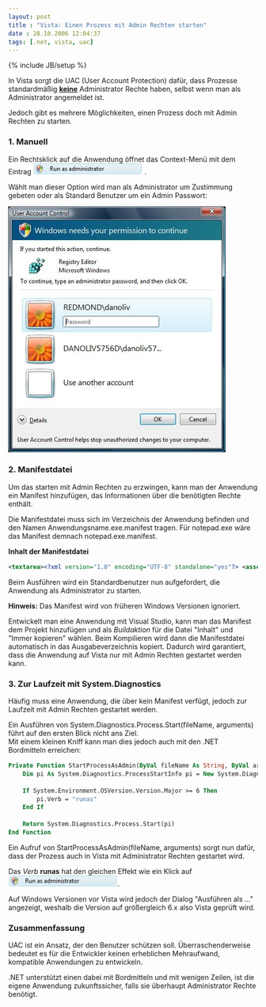 ```yaml
---
layout: post
title : "Vista: Einen Prozess mit Admin Rechten starten"
date : 28.10.2006 12:04:37
tags: [.net, vista, uac]
---
```

{% include JB/setup %}

In Vista sorgt die UAC (User Account Protection) dafür, dass Prozesse standardmäßig **<u>keine</u>** Administrator Rechte haben, selbst wenn man als Administrator angemeldet ist.

Jedoch gibt es mehrere Möglichkeiten, einen Prozess doch mit Admin Rechten zu starten.

### 1. Manuell

Ein Rechtsklick auf die Anwendung öffnet das Context-Menü mit dem Eintrag ![](/assets/images/VistaEinenProzessmitAdminRechtenstarten_A15F/image013.png) .

Wählt man dieser Option wird man als Administrator um Zustimmung gebeten oder als Standard Benutzer um ein Admin Passwort:

![](/assets/images/VistaEinenProzessmitAdminRechtenstarten_A15F/cred14.jpg) 

### 2. Manifestdatei

Um das starten mit Admin Rechten zu erzwingen, kann man der Anwendung ein Manifest hinzufügen, das Informationen über die benötigten Rechte enthält.

Die Manifestdatei muss sich im Verzeichnis der Anwendung befinden und den Namen Anwendungsname.exe.manifest tragen. Für notepad.exe wäre das Manifest demnach notepad.exe.manifest.

**Inhalt der Manifestdatei**

````xml
<textarea><?xml version="1.0" encoding="UTF-8" standalone="yes"?> <assembly xmlns="urn:schemas-microsoft-com:asm.v1" manifestVersion="1.0"> <dependency> <dependentAssembly> <assemblyIdentity type="win32" name="Microsoft.Windows.Common-Controls" version="6.0.0.0" processorArchitecture="*" publicKeyToken="6595b64144ccf1df" language="*" /> </dependentAssembly> </dependency> <v3:trustInfo xmlns:v3="urn:schemas-microsoft-com:asm.v3"> <v3:security> <v3:requestedPrivileges> <!-- level can be "asInvoker", "highestAvailable", or "requireAdministrator" --> <v3:requestedExecutionLevel level="highestAvailable" /> </v3:requestedPrivileges> </v3:security> </v3:trustInfo> </assembly> </textarea>
````

Beim Ausführen wird ein Standardbenutzer nun aufgefordert, die Anwendung als Administrator zu starten.

**Hinweis:** Das Manifest wird von früheren Windows Versionen ignoriert.

Entwickelt man eine Anwendung mit Visual Studio, kann man das Manifest dem Projekt hinzufügen und als *Buildaktion* für die Datei "Inhalt" und "Immer kopieren" wählen. Beim Kompilieren wird dann die Manifestdatei automatisch in das Ausgabeverzeichnis kopiert. Dadurch wird garantiert, dass die Anwendung auf Vista nur mit Admin Rechten gestartet werden kann.

### 3. Zur Laufzeit mit System.Diagnostics

Häufig muss eine Anwendung, die über kein Manifest verfügt, jedoch zur Laufzeit mit Admin Rechten gestartet werden.

Ein Ausführen von System.Diagnostics.Process.Start(fileName, arguments) führt auf den ersten Blick nicht ans Ziel.  
Mit einem kleinen Kniff kann man dies jedoch auch mit den .NET Bordmitteln erreichen:

````vb
Private Function StartProcessAsAdmin(ByVal fileName As String, ByVal arguments As String) As System.Diagnostics.Process
    Dim pi As System.Diagnostics.ProcessStartInfo pi = New System.Diagnostics.ProcessStartInfo(fileName, arguments)
    
    If System.Environment.OSVersion.Version.Major >= 6 Then 
        pi.Verb = "runas" 
    End If 
    
    Return System.Diagnostics.Process.Start(pi) 
End Function
````

Ein Aufruf von StartProcessAsAdmin(fileName, arguments) sorgt nun dafür, dass der Prozess auch in Vista mit Administrator Rechten gestartet wird.

Das *Verb* **runas** hat den gleichen Effekt wie ein Klick auf ![](/assets/images/VistaEinenProzessmitAdminRechtenstarten_A15F/image013.png).

Auf Windows Versionen vor Vista wird jedoch der Dialog "Ausführen als ..." angezeigt, weshalb die Version auf größergleich 6.x also Vista geprüft wird.

### Zusammenfassung

UAC ist ein Ansatz, der den Benutzer schützen soll. Überraschenderweise bedeutet es für die Entwickler keinen erheblichen Mehraufwand, kompatible Anwendungen zu entwickeln.

.NET unterstützt einen dabei mit Bordmitteln und mit wenigen Zeilen, ist die eigene Anwendung zukunftssicher, falls sie überhaupt Administrator Rechte benötigt.
